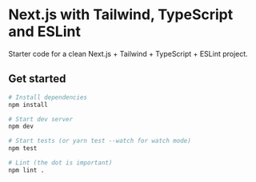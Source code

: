 # Next.js with Tailwind, TypeScript and ESLint

Starter code for a clean Next.js + Tailwind + TypeScript + ESLint project.

## Get started

```sh
# Install dependencies
npm install

# Start dev server
npm dev

# Start tests (or yarn test --watch for watch mode)
npm test

# Lint (the dot is important)
npm lint .
```
